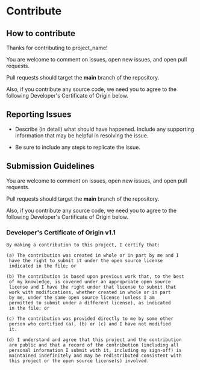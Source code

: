 # Contribute

## How to contribute

Thanks for contributing to project_name!

You are welcome to comment on issues, open new issues, and open pull requests.

Pull requests should target the **main** branch of the repository.

Also, if you contribute any source code, we need you to agree to the following Developer's Certificate of
Origin below.

## Reporting Issues

* Describe (in detail) what should have happened. Include any supporting information that may be helpful in
  resolving the issue.

* Be sure to include any steps to replicate the issue.

## Submission Guidelines

You are welcome to comment on issues, open new issues, and open pull requests.

Pull requests should target the **main** branch of the repository.

Also, if you contribute any source code, we need you to agree to the following Developer's Certificate of
Origin below.

### Developer's Certificate of Origin v1.1

```
By making a contribution to this project, I certify that:

(a) The contribution was created in whole or in part by me and I
 have the right to submit it under the open source license
 indicated in the file; or

(b) The contribution is based upon previous work that, to the best
 of my knowledge, is covered under an appropriate open source
 license and I have the right under that license to submit that
 work with modifications, whether created in whole or in part
 by me, under the same open source license (unless I am
 permitted to submit under a different license), as indicated
 in the file; or

(c) The contribution was provided directly to me by some other
 person who certified (a), (b) or (c) and I have not modified
 it.

(d) I understand and agree that this project and the contribution
 are public and that a record of the contribution (including all
 personal information I submit with it, including my sign-off) is
 maintained indefinitely and may be redistributed consistent with
 this project or the open source license(s) involved.
```
